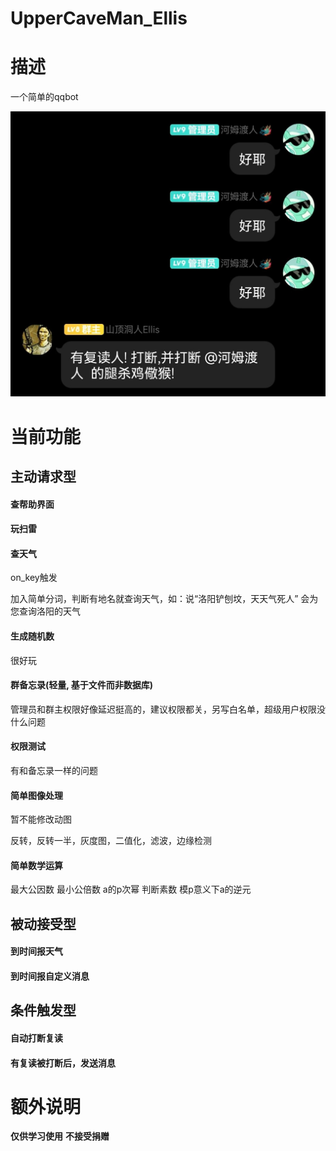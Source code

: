 # UpperCaveMan_Ellis

# 描述

一个简单的qqbot

![sample01](README/sample01.png)

# 当前功能

## 主动请求型

#### 查帮助界面

#### 玩扫雷

#### 查天气

on_key触发

加入简单分词，判断有地名就查询天气，如：说“洛阳铲刨坟，天天气死人” 会为您查询洛阳的天气

#### 生成随机数

很好玩

#### 群备忘录(轻量, 基于文件而非数据库)

管理员和群主权限好像延迟挺高的，建议权限都关，另写白名单，超级用户权限没什么问题

#### 权限测试

有和备忘录一样的问题

#### 简单图像处理

暂不能修改动图

反转，反转一半，灰度图，二值化，滤波，边缘检测

#### 简单数学运算

最大公因数 最小公倍数 a的p次幂 判断素数 模p意义下a的逆元

## 被动接受型

#### 到时间报天气

#### 到时间报自定义消息

## 条件触发型

#### 自动打断复读

#### 有复读被打断后，发送消息

# 额外说明
**仅供学习使用**
**不接受捐赠**